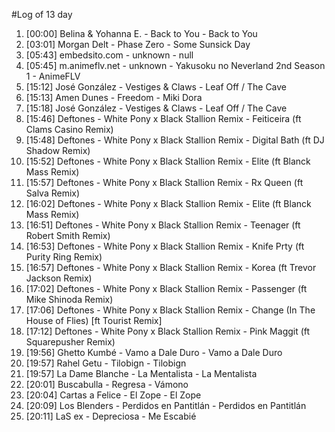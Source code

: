 #Log of 13 day

1. [00:00] Belina & Yohanna E. - Back to You - Back to You
1. [03:01] Morgan Delt - Phase Zero - Some Sunsick Day
1. [05:43] embedsito.com - unknown - null
1. [05:45] m.animeflv.net - unknown - Yakusoku no Neverland 2nd Season 1 - AnimeFLV
1. [15:12] José González - Vestiges & Claws - Leaf Off / The Cave
1. [15:13] Amen Dunes - Freedom - Miki Dora
1. [15:18] José González - Vestiges & Claws - Leaf Off / The Cave
1. [15:46] Deftones - White Pony x Black Stallion Remix - Feiticeira (ft Clams Casino Remix)
1. [15:48] Deftones - White Pony x Black Stallion Remix - Digital Bath (ft DJ Shadow Remix)
1. [15:52] Deftones - White Pony x Black Stallion Remix - Elite (ft Blanck Mass Remix)
1. [15:57] Deftones - White Pony x Black Stallion Remix - Rx Queen (ft Salva Remix)
1. [16:02] Deftones - White Pony x Black Stallion Remix - Elite (ft Blanck Mass Remix)
1. [16:51] Deftones - White Pony x Black Stallion Remix - Teenager (ft Robert Smith Remix)
1. [16:53] Deftones - White Pony x Black Stallion Remix - Knife Prty (ft Purity Ring Remix)
1. [16:57] Deftones - White Pony x Black Stallion Remix - Korea (ft Trevor Jackson Remix)
1. [17:02] Deftones - White Pony x Black Stallion Remix - Passenger (ft Mike Shinoda Remix)
1. [17:06] Deftones - White Pony x Black Stallion Remix - Change (In The House of Flies) [ft Tourist Remix]
1. [17:12] Deftones - White Pony x Black Stallion Remix - Pink Maggit (ft Squarepusher Remix)
1. [19:56] Ghetto Kumbé - Vamo a Dale Duro - Vamo a Dale Duro
1. [19:57] Rahel Getu - Tilobign - Tilobign
1. [19:57] La Dame Blanche - La Mentalista - La Mentalista
1. [20:01] Buscabulla - Regresa - Vámono
1. [20:04] Cartas a Felice - El Zope - El Zope
1. [20:09] Los Blenders - Perdidos en Pantitlán - Perdidos en Pantitlán
1. [20:11] LaS ex - Depreciosa - Me Escabié
